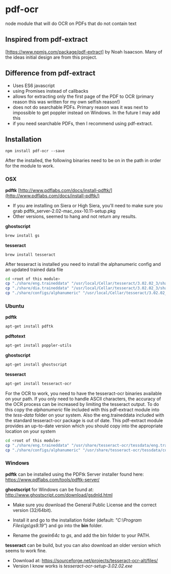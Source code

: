 # pdf-ocr
node module that will do OCR on PDFs that do not contain text

## Inspired from pdf-extract
[https://www.npmjs.com/package/pdf-extract] by Noah Isaacson.  Many of the ideas initial design are from this project.

## Difference from pdf-extract
- Uses ES6 javascript
- using Promises instead of callbacks
- allows for extracting only the first page of the PDF to OCR (primary reason this was written for my own selfish reason!)
- does not do searchable PDFs.  Primary reason was it was next to impossible to get poppler instead on Windows. In the future I may add this
- if you need searchable PDFs, then I recommend using pdf-extract.

## Installation

`npm install pdf-ocr --save` 

After the installed, the following binaries need to be on in the path in order for the module to work.

### OSX

**pdftk**
[http://www.pdflabs.com/docs/install-pdftk/](http://www.pdflabs.com/docs/install-pdftk/)

- If you are installing on Siera or High Siera, you'll need to make sure you grab pdftk_server-2.02-mac_osx-10.11-setup.pkg
- Other versions, seemed to hang and not return any results.

**ghostscript**
``` bash
brew install gs
```

**tesseract** 

`brew install tesseract`

After tesseract is installed you need to install the alphanumeric config and an updated trained data file
``` bash
cd <root of this module>
cp "./share/eng.traineddata" "/usr/local/Cellar/tesseract/3.02.02_3/share/tessdata/eng.traineddata"
cp "./share/dia.traineddata" "/usr/local/Cellar/tesseract/3.02.02_3/share/tessdata/dia.traineddata"
cp "./share/configs/alphanumeric" "/usr/local/Cellar/tesseract/3.02.02_3/share/tessdata/configs/alphanumeric"
```

### Ubuntu
**pdftk**
```bash
apt-get install pdftk
```

**pdftotext**
``` bash
apt-get install poppler-utils
```

**ghostscript**
``` bash
apt-get install ghostscript
```

**tesseract**
``` bash
apt-get install tesseract-ocr
```

For the OCR to work, you need to have the tesseract-ocr binaries available on your path. If you only need to handle ASCII characters, the accuracy of the OCR process can be increased by limiting the tesseract output. To do this copy the *alphanumeric* file included with this pdf-extract module into the *tess-data* folder on your system. Also the eng.traineddata included with the standard tesseract-ocr package is out of date. This pdf-extract module provides an up-to-date version which you should copy into the appropriate location on your system
``` bash
cd <root of this module>
cp "./share/eng.traineddata" "/usr/share/tesseract-ocr/tessdata/eng.traineddata"
cp "./share/configs/alphanumeric" "/usr/share/tesseract-ocr/tessdata/configs/alphanumeric"
```

### Windows

**pdftk** can be installed using the PDFtk Server installer found here: https://www.pdflabs.com/tools/pdftk-server/

**ghostscript** for Windows can be found at: http://www.ghostscript.com/download/gsdnld.html
- Make sure you download the General Public License and the correct version (32/64bit).

- Install it and go to the installation folder (default: *"C:\Program Files\gs\gs9.19"*) and go into the **bin** folder.

- Rename the *gswin64c* to *gs*, and add the bin folder to your PATH.

**tesseract** can be build, but you can also download an older version which seems to work fine. 
- Download at: https://sourceforge.net/projects/tesseract-ocr-alt/files/
- Version I know works is *tesseract-ocr-setup-3.02.02.exe*
